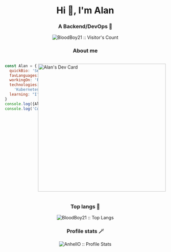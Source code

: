 <h1 align="center">Hi 👋, I'm Alan</h1>
<h3 align="center">A Backend/DevOps 🧩</h3>
<p align="center"><img src="https://profile-counter.glitch.me/{bloodboy21}/count.svg" alt="BloodBoy21 :: Visitor's Count" /></p>
<h3 align="center">About me</h3>

<div style="display:flex">

```js
const Alan = {
  quickBio: 'Self-taught open source developer, hiphop head and berserk fan',
  favLanguages: ['JS', 'Python', 'Go'],
  workingOn: 'Fulll stack dev at Artificial Nerds 🤖',
  technologies: ['Linux', 'SQL', 'MongoDB', 'React', 'Vue', 'Express', 'Fastify', 'Node', 'Flask', 'Docker', 
    'Kubernetes', 'Terraform','AWS','GCP'],
  learning: "I'm currently learning fastapi"
}
console.log({Alan})
console.log('Code is my life')
```

<a href="https://app.daily.dev/bloodboy21"><img src="https://api.daily.dev/devcards/8d002270b92945f6a4a15432725c6a7c.png?r=51x" width="400" alt="Alan's Dev Card"/></a>
</div>
<h3 align="center">Top langs 👾</h4>

<p align="center"><img src="https://github-readme-stats.vercel.app/api/top-langs/?username=bloodboy21&langs_count=10&theme=tokyonight&layout=compact" alt="BloodBoy21 :: Top Langs" /></p>

<h3 align="center">Profile stats 🪄</h4>

<p align="center"><img src="https://github-readme-stats.vercel.app/api?username=BloodBoy21&show_icons=true&theme=synthwave" alt="AnhellO :: Profile Stats" /></p>
